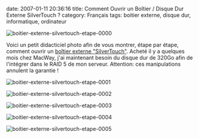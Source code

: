 date: 2007-01-11 20:36:16
title: Comment Ouvrir un Boîtier / Disque Dur Externe SilverTouch ?
category: Français
tags: boitier externe, disque dur, informatique, ordinateur

![boitier-externe-silvertouch-etape-0000](/static/uploads/2007/boitier-externe-silvertouch-etape-0000.jpg)

Voici un petit didacticiel photo afin de vous montrer, étape par étape, comment ouvrir un [boîtier externe "SilverTouch"](http://www.macway.com/fr/product/4465/silvertouch-alu-320go-8mo-7200t-firewire400-et-usb-20-retrospect-back-up.html). Acheté il y a quelques mois chez MacWay, j'ai maintenant besoin du disque dur de 320Go afin de l'intégrer dans le RAID 5 de mon serveur. Attention: ces manipulations annulent la garantie !

![boitier-externe-silvertouch-etape-0001](/static/uploads/2007/boitier-externe-silvertouch-etape-0001.jpg)

![boitier-externe-silvertouch-etape-0002](/static/uploads/2007/boitier-externe-silvertouch-etape-0002.jpg)

![boitier-externe-silvertouch-etape-0003](/static/uploads/2007/boitier-externe-silvertouch-etape-0003.jpg)

![boitier-externe-silvertouch-etape-0004](/static/uploads/2007/boitier-externe-silvertouch-etape-0004.jpg)

![boitier-externe-silvertouch-etape-0005](/static/uploads/2007/boitier-externe-silvertouch-etape-0005.jpg)

